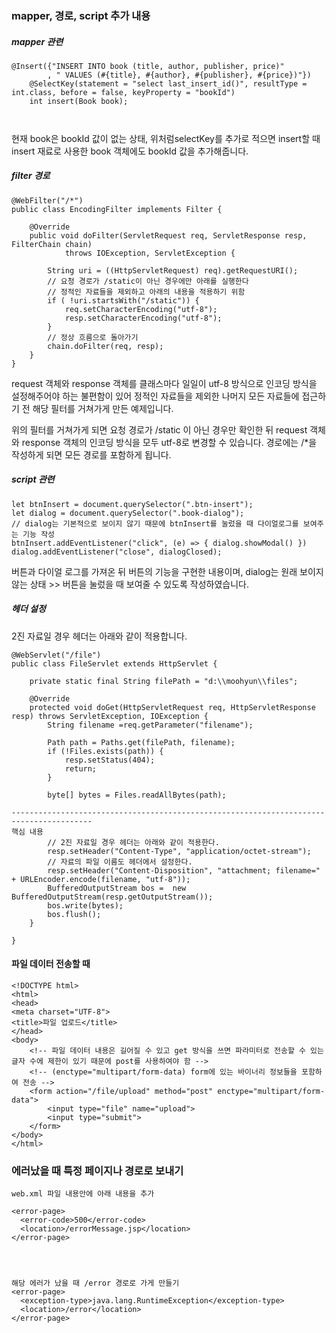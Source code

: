 


### mapper, 경로, script 추가 내용


##### mapper 관련

```
@Insert({"INSERT INTO book (title, author, publisher, price)"
		, "	VALUES (#{title}, #{author}, #{publisher}, #{price})"})
	@SelectKey(statement = "select last_insert_id()", resultType = int.class, before = false, keyProperty = "bookId")
	int insert(Book book);



```
현재 book은 bookId 값이 없는 상태,
위처럼selectKey를 추가로 적으면 insert할 때 insert 재료로 사용한 book 객체에도 bookId 값을 추가해줍니다.


##### filter 경로

```
@WebFilter("/*")
public class EncodingFilter implements Filter {

	@Override
	public void doFilter(ServletRequest req, ServletResponse resp, FilterChain chain)
			throws IOException, ServletException {
		
		String uri = ((HttpServletRequest) req).getRequestURI();
		// 요청 경로가 /static이 아닌 경우에만 아래를 실행한다
		// 정적인 자료들을 제외하고 아래의 내용을 적용하기 위함
		if ( !uri.startsWith("/static")) {
			req.setCharacterEncoding("utf-8");
			resp.setCharacterEncoding("utf-8");
		}
		// 정상 흐름으로 돌아가기
		chain.doFilter(req, resp);
	}
}
```

request 객체와 response 객체를 클래스마다 일일이 utf-8 방식으로 인코딩 방식을 설정해주어야 하는 불편함이 있어 정적인 자료들을 제외한 나머지 모든 자료들에 접근하기 전 해당 필터를 거쳐가게 만든 예제입니다.

위의 필터를 거쳐가게 되면 요청 경로가 /static 이 아닌 경우만 확인한 뒤 request 객체와 response 객체의 인코딩 방식을 모두 utf-8로 변경할 수 있습니다.
경로에는 /\*을 작성하게 되면 모든 경로를 포함하게 됩니다.



##### script 관련


```
let btnInsert = document.querySelector(".btn-insert");
let dialog = document.querySelector(".book-dialog");
// dialog는 기본적으로 보이지 않기 때문에 btnInsert를 눌렀을 때 다이얼로그를 보여주는 기능 작성
btnInsert.addEventListener("click", (e) => { dialog.showModal() })
dialog.addEventListener("close", dialogClosed);
```


버튼과 다이얼 로그를 가져온 뒤 버튼의 기능을 구현한 내용이며, dialog는 원래 보이지 않는 상태 >> 버튼을 눌렀을 때 보여줄 수 있도록 작성하였습니다.



##### 헤더 설정

2진 자료일 경우 헤더는 아래와 같이 적용합니다.

```
@WebServlet("/file")
public class FileServlet extends HttpServlet {

	private static final String filePath = "d:\\moohyun\\files";
	
	@Override
	protected void doGet(HttpServletRequest req, HttpServletResponse resp) throws ServletException, IOException {
		String filename =req.getParameter("filename");
		
		Path path = Paths.get(filePath, filename);
		if (!Files.exists(path)) {
			resp.setStatus(404);
			return;
		}
		
		byte[] bytes = Files.readAllBytes(path);
		
----------------------------------------------------------------------------------------
핵심 내용		
		// 2진 자료일 경우 헤더는 아래와 같이 적용한다.
		resp.setHeader("Content-Type", "application/octet-stream");
		// 자료의 파일 이름도 헤더에서 설정한다.
		resp.setHeader("Content-Disposition", "attachment; filename=" + URLEncoder.encode(filename, "utf-8"));
		BufferedOutputStream bos =  new BufferedOutputStream(resp.getOutputStream());
		bos.write(bytes);
		bos.flush();
	}
	
}
```




#### 파일 데이터 전송할 때

```
<!DOCTYPE html>
<html>
<head>
<meta charset="UTF-8">
<title>파일 업로드</title>
</head>
<body>
	<!-- 파일 데이터 내용은 길어질 수 있고 get 방식을 쓰면 파라미터로 전송할 수 있는 글자 수에 제한이 있기 때문에 post를 사용하여야 함 -->
	<!-- (enctype="multipart/form-data) form에 있는 바이너리 정보들을 포함하여 전송 -->
	<form action="/file/upload" method="post" enctype="multipart/form-data">
		<input type="file" name="upload">
		<input type="submit">
	</form>
</body>
</html>
```




### 에러났을 때 특정 페이지나 경로로 보내기


```
web.xml 파일 내용안에 아래 내용을 추가

<error-page>
  <error-code>500</error-code>
  <location>/errorMessage.jsp</location>
</error-page>




해당 에러가 났을 때 /error 경로로 가게 만들기
<error-page>
  <exception-type>java.lang.RuntimeException</exception-type>
  <location>/error</location>
</error-page>
```